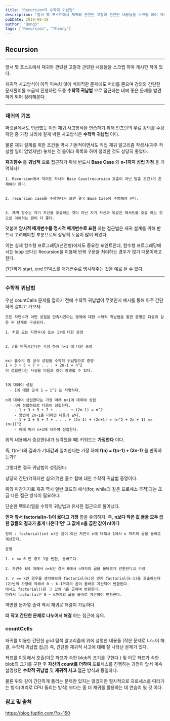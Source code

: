 ```yaml
---
title: "Recursion의 수학적 귀납법"
description: "앞서 몇 포스트에서 재귀와 관련된 고찰과 관련된 내용들을 스크랩 하여 게시한 적이 있다."
pubDate: 2019-08-18
author: "Bong5"
tags: ["Recursion", "Theory"]
---
```

## Recursion

---

앞서 몇 포스트에서 재귀와 관련된 고찰과 관련된 내용들을 스크랩 하여 게시한 적이 있다.

재귀적 사고방식이 아직 익숙치 않아 베이직한 문제에도 머리를 뜯으며 강의와 간단한 문제풀이를 조금씩 진행하던 도중 __수학적 귀납법__ 으로 접근하는 데에 좋은 문제를 발견하게 되어 정리해본다.

---



### 재귀의 기초


머릿글에서도 언급했듯 이번 재귀 사고방식을 연습하기 위해 인프런의 무료 강의를 수강하던 중 가장 뇌리에 깊게 박힌 사고방식은 __수학적 귀납법__ 이다.

물론 재귀 설게를 위한 조건들 역시 기본적이면서도 직접 재귀 알고리즘 작성시(자주 작성할 일이 없었지만) 놓치는 것 들이라 목록화 하여 정리한 것도 상당히 좋았다.

__재귀함수__ 를 __귀납적__ 으로 접근하기 위해 반드시 __Base Case__ 와 __n-1까지 성립 가정__ 을 기억하자!

```
1. Recursion에서 적어도 하나의 Base Case(recursion 호출이 아닌 탈출 조건)이 존재해야 한다.


2. recursion case를 수행하다가 보면 결국 Base Case에 수렴해야 한다.


3. 재귀 함수는 자기 자신을 호출하는 것이 아닌 자기 자신과 똑같은 메서드를 호출 하는 것으로 이해하는 편이 더 좋다.
```

덧붙여 __암시적 매개변수를 명시적 매개변수로 표현__ 하는 접근법은 재귀 설계를 위해 반드시 고려해야할 부분으로써 상당히 도움이 많이 되었다.

이는 실제 함수형 프로그래밍(선언형)에서도 중요한 포인트인데, 함수형 프로그래밍에서는 loop 보다는 Recursion을 이용해 반복 구문을 처리하는 경우가 많기 때문이라고 한다.

간단하게 start, end 인덱스를 매개변수로 명시해주는 것을 예로 들 수 있다.


---

### 수학적 귀납법

우선 countCells 문제를 접하기 전에 수학적 귀납법이 무엇인지 예시를 통해 아주 간단하게 살피고 가보자.

```
모든 자연수가 어떤 성질을 만족시킨다는 명제에 대한 수학적 귀납법을 통한 증명은 다음과 같은 두 단계로 구성된다.

1. 처음 오는 자연수(0 또는 1)에 대한 증명


2. n을 만족시킨다는 가정 하에 n+1 에 대한 증명


ex) 홀수의 합 공식 성립을 수학적 귀납법으로 증명
1 + 3 + 5 + 7 + . . . + 2n-1 = n^2
이 성립한다는 사실을 다음과 같이 증명할 수 있다.


1에 대하여 성립
  - 1에 대한 공식 1 = 1^2 는 자명하다.

n에 대하여 성립한다는 가정 아래 n+1에 대하여 성립
  - n이 성립하므로 다음이 성립한다.
    - 1 + 3 + 5 + 7 + . . .  + (2n-1) = n^2
    - 양변에 2n+1을 더하면 다음과 같다.
    - 1 + 3 + 5 + 7 + . . . + (2n-1) + (2n+1) = (n^2 + 2n + 1) => (n+1)^2
    - 이에 따라 n+1에 대하여 성립한다.
```

위의 내용에서 중요한(내가 생각했을 때) 키워드는 __가정한다__ 이다.

즉, f(n-1)의 결과가 기대값과 일치한다는 가정 하에 __f(n) = f(n-1) + (2n-1)__ 을 만족하는가?

그렇다면 결국 귀납법이 성립된다.

상당히 간단(?)하지만 심오(?)한 홀수 합에 대한 수학적 귀납법 증명이다.

위와 마찬가지로 재귀 역시 일반 코드의 해석(for, while과 같은 프로세스 추적)과는 조금 다른 접근 방식이 필요하다.

<script src="https://gist.github.com/BongHoLee/130aebb3f68324cf619e8932c6ca2687.js"></script>

단순한 팩토리얼을 수학적 귀납법과 유사한 접근으로 풀어냈다.

__먼저 앞서 factorial(n-1)이 옳다고 가정__ 함을 유의하자. 즉, __n보다 작은 값 들을 모두 곱한 값들의 결과가 옳게 나온다'면' 그 값에 n을 곱한 값이 n!이다__

```
정리 : factorial(int n)은 음이 아닌 자연수 n에 대해서 1에서 n 까지의 곱을 올바로 계산한다.

증명

1. n <= 0 인 경우 1을 반환, 올바르다.

2. 자연수 k에 대해서 n<k인 경우 0에서 n까지의 곱을 올바르게 반환한다고 가정

3. n == k인 경우를 생각해보자 factorial(k)은 먼저 factorial(k-1)을 호출하는데 (2)번의 가정에 의해서 0 ~ k-1까지의 곱이 올바로 계산되어 반환된다.
메서드 factorial()은 그 값에 n을 곱하여 반환한다.
따라서 factorlai은 0 ~ k까지의 곱을 올바로 계산하여 반환한다.

```


역변환 문자열 출력 역시 재귀로 해결이 가능하다.

<script src="https://gist.github.com/BongHoLee/1b0b4cf54933bc5f9aed752dd39ab65a.js"></script>

__더 작고 간단한 문제로 나누어서 해결__ 하는 접근에 유의.


### countCells

재귀를 이용한 간단한 grid 탐색 알고리즘에 위에 설명한 내용들 (작은 문제로 나누어 해결, 수학적 귀납법 접근) 즉, 간단한 재귀적 사고에 대해 잘 나타난 문제가 있다.

<script src="https://gist.github.com/BongHoLee/be21e789c604942df70e35308e21c6ca.js"></script>

좌표를 이동해서 호출(이웃 좌표가 속한 blob의 크기를 구한다.) 및 이웃 좌표가 속한 blob의 크기를 구한 후 __자신의 count를 더하여__ 프로세스를 진행하는 과정이 앞서 계속 설명했던 __수학적 귀납법__ 및 __재귀적 사고__ 접근 방식과 동일하다.

물론 위와 같이 간단하게 풀리는 문제만 있지는 않겠지만 절차적으로 프로세스를 따라가는 방식(머리로 CPU 돌리는 방식) 보다는 좀 더 재귀를 활용하는 데 연습이 될 것 이다.
















### 참고 및 출처
https://blog.fupfin.com/?p=150
